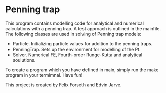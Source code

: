 # Penning trap
This program contains modelling code for analytical and numerical calculations with a penning trap. A test approach is outlined in the mainfile. 
The following classes are used in solving of Penning trap models:
- Particle. Initializing particle values for addition to the penning traps. 
- PenningTrap. Sets up the environment for modelling of the Pt. 
- Solver. Numerical FE, Fourth-order Runge-Kutta and analytical soulutions.

To create a program which you have defined in main, simply run the make program in your termimnal.
Have fun!

This project is created by Felix Forseth and Edvin Jarve.
